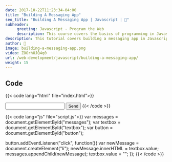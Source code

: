 ```yaml
---
date: 2017-10-22T11:23:34-04:00
title: "Building A Messaging App"
seo_title: "Building A Messaging App | Javascript | 🦒"
subheader:
     greeting: Javascript - Program the Web
     description: This course covers the basics of programming in Javascript. Work your way through the videos/articles and I'll teach you everything you need to know to make your website more responsive!
description: This tutorial covers building a messaging app in Javascript.
author: 🦒
image: building-a-messaging-app.png
video: ZOOrhOJQ4q0
url: /web-development/javascript/building-a-messaging-app/
weight: 15
---
```


## Code

{{< code lang="html" file="index.html">}}
<ul id="messages"></ul>
<input id="textbox" type="text">
<button id="button">Send</button>
<script src="script.js"></script>
{{< /code >}}

{{< code lang="js" file="script.js">}}
var messages = document.getElementById("messages");
var textbox = document.getElementById("textbox");
var button = document.getElementById("button");

button.addEventListener("click", function(){
     var newMessage = document.createElement("li");
     newMessage.innerHTML = textbox.value;
     messages.appendChild(newMessage);
     textbox.value = "";
});
{{< /code >}}